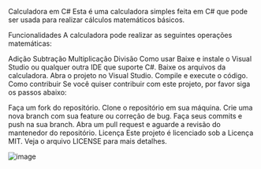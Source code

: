 Calculadora em C#
Esta é uma calculadora simples feita em C# que pode ser usada para realizar cálculos matemáticos básicos.

Funcionalidades
A calculadora pode realizar as seguintes operações matemáticas:

Adição
Subtração
Multiplicação
Divisão
Como usar
Baixe e instale o Visual Studio ou qualquer outra IDE que suporte C#.
Baixe os arquivos da calculadora.
Abra o projeto no Visual Studio.
Compile e execute o código.
Como contribuir
Se você quiser contribuir com este projeto, por favor siga os passos abaixo:

Faça um fork do repositório.
Clone o repositório em sua máquina.
Crie uma nova branch com sua feature ou correção de bug.
Faça seus commits e push na sua branch.
Abra um pull request e aguarde a revisão do mantenedor do repositório.
Licença
Este projeto é licenciado sob a Licença MIT. Veja o arquivo LICENSE para mais detalhes.



![image](https://user-images.githubusercontent.com/113385634/232359076-9c2642ff-624d-4105-a7cf-4904d457b84d.png)

